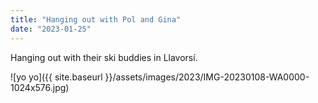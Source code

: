 ```yaml
---
title: "Hanging out with Pol and Gina"
date: "2023-01-25"
---
```


Hanging out with their ski buddies in Llavorsí.

![yo yo]({{ site.baseurl }}/assets/images/2023/IMG-20230108-WA0000-1024x576.jpg)
